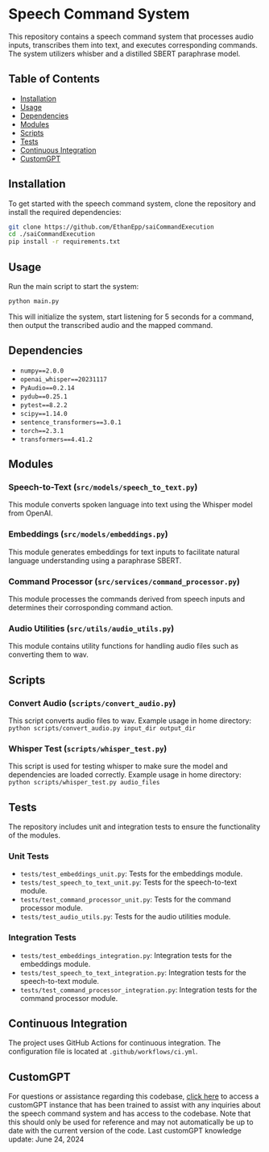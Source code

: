 # Speech Command System

This repository contains a speech command system that processes audio inputs, transcribes them into text, and executes corresponding commands. The system utilizers whisber and a distilled SBERT paraphrase model.

## Table of Contents
- [Installation](#installation)
- [Usage](#usage)
- [Dependencies](#dependencies)
- [Modules](#modules)
- [Scripts](#scripts)
- [Tests](#tests)
- [Continuous Integration](#continuous-integration)
- [CustomGPT](#customgpt)

## Installation

To get started with the speech command system, clone the repository and install the required dependencies:

```bash
git clone https://github.com/EthanEpp/saiCommandExecution
cd ./saiCommandExecution
pip install -r requirements.txt
```

## Usage

Run the main script to start the system:

```bash
python main.py
```

This will initialize the system, start listening for 5 seconds for a command, then output the transcribed audio and the mapped command.


## Dependencies

- `numpy==2.0.0`
- `openai_whisper==20231117`
- `PyAudio==0.2.14`
- `pydub==0.25.1`
- `pytest==8.2.2`
- `scipy==1.14.0`
- `sentence_transformers==3.0.1`
- `torch==2.3.1`
- `transformers==4.41.2`


## Modules

### Speech-to-Text (`src/models/speech_to_text.py`)

This module converts spoken language into text using the Whisper model from OpenAI.

### Embeddings (`src/models/embeddings.py`)

This module generates embeddings for text inputs to facilitate natural language understanding using a paraphrase SBERT.

### Command Processor (`src/services/command_processor.py`)

This module processes the commands derived from speech inputs and determines their corrosponding command action.

### Audio Utilities (`src/utils/audio_utils.py`)

This module contains utility functions for handling audio files such as converting them to wav.

## Scripts

### Convert Audio (`scripts/convert_audio.py`)

This script converts audio files to wav.
Example usage in home directory: `python scripts/convert_audio.py input_dir output_dir`

### Whisper Test (`scripts/whisper_test.py`)

This script is used for testing whisper to make sure the model and dependencies are loaded correctly.
Example usage in home directory: `python scripts/whisper_test.py audio_files`


## Tests

The repository includes unit and integration tests to ensure the functionality of the modules.

### Unit Tests

- `tests/test_embeddings_unit.py`: Tests for the embeddings module.
- `tests/test_speech_to_text_unit.py`: Tests for the speech-to-text module.
- `tests/test_command_processor_unit.py`: Tests for the command processor module.
- `tests/test_audio_utils.py`: Tests for the audio utilities module.

### Integration Tests

- `tests/test_embeddings_integration.py`: Integration tests for the embeddings module.
- `tests/test_speech_to_text_integration.py`: Integration tests for the speech-to-text module.
- `tests/test_command_processor_integration.py`: Integration tests for the command processor module.


## Continuous Integration

The project uses GitHub Actions for continuous integration. The configuration file is located at `.github/workflows/ci.yml`.

## CustomGPT

For questions or assistance regarding this codebase, [click here](https://chatgpt.com/g/g-ZEvSUqsh0-speech-commands-expert) to access a customGPT instance that has been trained to assist with any inquiries about the speech command system and has access to the codebase. Note that this should only be used for reference and may not automatically be up to date with the current version of the code. Last customGPT knowledge update: June 24, 2024
